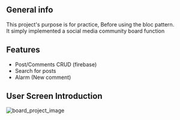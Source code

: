 ## General info
This project's purpose is for practice, Before using the bloc pattern.  
It simply implemented a social media community board function

## Features
  * Post/Comments CRUD (firebase)
  * Search for posts
  * Alarm (New comment)

## User Screen Introduction
![board_project_image](https://github.com/user-attachments/assets/011ec09f-3340-40ea-9ce7-9f716039ad68)
